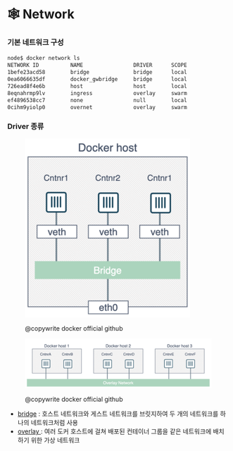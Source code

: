 # 🕸️ Network

### 기본 네트워크 구성

```
node$ docker network ls
NETWORK ID          NAME                DRIVER      SCOPE
1befe23acd58        bridge              bridge      local
0ea6066635df        docker_gwbridge     bridge      local
726ead8f4e6b        host                host        local
8eqnahrmp9lv        ingress             overlay     swarm
ef4896538cc7        none                null        local
0cihm9yiolp0        overnet             overlay     swarm
```

### Driver 종류

<figure><img src="../../../../.gitbook/assets/image (9) (1) (1) (1) (1).png" alt="" width="375"><figcaption><p>@copywrite docker official github</p></figcaption></figure>

<figure><img src="../../../../.gitbook/assets/image (10) (1) (1) (1).png" alt=""><figcaption><p>@copywrite docker official github</p></figcaption></figure>

* [bridge](https://github.com/docker/labs/blob/master/networking/A2-bridge-networking.md) :  호스트 네트워크와 게스트 네트워크를 브릿지하여 두 개의 네트워크를 하나의 네트워크처럼 사용
* [overlay ](https://github.com/docker/labs/blob/master/networking/A3-overlay-networking.md): 여러 도커 호스트에 걸쳐 배포된 컨테이너 그룹을 같은 네트워크에 배치하기 위한  가상 네트워크&#x20;
